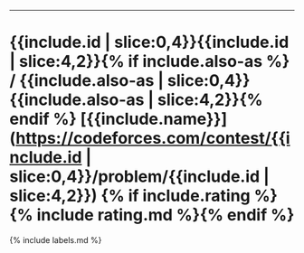 * * *

# **<tiny>{{include.id | slice:0,4}}</tiny>{{include.id | slice:4,2}}{% if include.also-as %} / <tiny>{{include.also-as | slice:0,4}}</tiny>{{include.also-as | slice:4,2}}{% endif %}** [{{include.name}}](https://codeforces.com/contest/{{include.id | slice:0,4}}/problem/{{include.id | slice:4,2}}) {% if include.rating %}{% include rating.md %}{% endif %}

{% include labels.md %}
